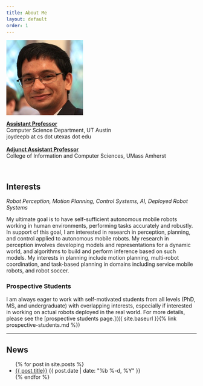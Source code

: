 ```yaml
---
title: About Me
layout: default
order: 1
---
```



<div class="row">
<div class="three columns"> <img alt="" src="assets/joydeepb.jpg" /></div>
<div class="eight columns">
  <p><b><u>Assistant Professor</u></b><br />
    Computer Science Department, UT Austin <br />
    joydeepb at cs dot utexas dot edu<br />
    <br />
    <b><u>Adjunct Assistant Professor</u></b><br />
    College of Information and Computer Sciences, UMass Amherst
    </p>
</div>
</div>

<br />

## Interests
_Robot Perception, Motion Planning, Control Systems, AI, Deployed Robot Systems_

My ultimate goal is to have self-sufficient autonomous mobile robots working in
human environments, performing tasks accurately and robustly. In support of this
goal, I am interested in research in perception, planning, and control applied
to autonomous mobile robots. My research in perception involves developing
models and representations for a dynamic world, and algorithms to build and
perform inference based on such models. My interests in planning include motion
planning, multi-robot coordination, and task-based planning in domains including
service mobile robots, and robot soccer.

### Prospective Students

I am always eager to work with self-motivated students from all levels (PhD, MS,
and undergraduate) with overlapping interests, especially if interested in
working on actual robots deployed in the real world. For more details, please see the
[prospective students page.]({{ site.baseurl }}{% link prospective-students.md %})

---

## News

<ul class="myposts">
{% for post in site.posts %}
    <li><a href="{{ post.url }}">{{ post.title}}</a>
    <span class="postDate">{{ post.date | date: "%b %-d, %Y" }}</span>
    </li>
{% endfor %}
</ul>
